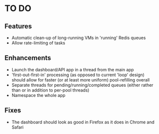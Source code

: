 TO DO
=====

Features
--------

* Automatic clean-up of long-running VMs in 'running' Redis queues
* Allow rate-limiting of tasks


Enhancements
------------

* Launch the dashboard/API app in a thread from the main app
* 'first-out-first-in' processing (as opposed to current 'loop' design) should allow for faster (or at least more uniform) pool-refilling overall
* Separate threads for pending/running/completed queues (either rather than or in addition to per-pool threads)
* Namespace the whole app


Fixes
-----

* The dashboard should look as good in Firefox as it does in Chrome and Safari
